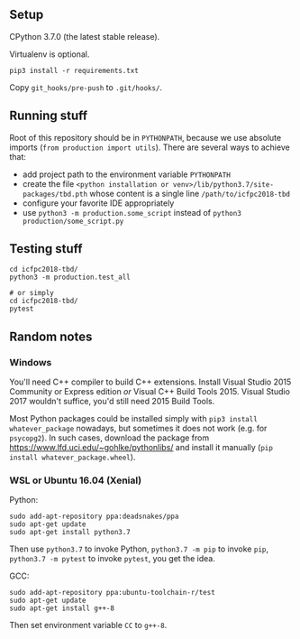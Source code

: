 ## Setup

CPython 3.7.0 (the latest stable release).

Virtualenv is optional.

`pip3 install -r requirements.txt`

Copy `git_hooks/pre-push` to `.git/hooks/`.


## Running stuff

Root of this repository should be in `PYTHONPATH`, because we use absolute imports (`from production import utils`). There are several ways to achieve that:
  - add project path to the environment variable `PYTHONPATH`
  - create the file `<python installation or venv>/lib/python3.7/site-packages/tbd.pth` whose content is a single line `/path/to/icfpc2018-tbd`
  - configure your favorite IDE appropriately
  - use `python3 -m production.some_script` instead of `python3 production/some_script.py`


## Testing stuff

```
cd icfpc2018-tbd/
python3 -m production.test_all

# or simply
cd icfpc2018-tbd/
pytest
```


## Random notes

### Windows

You'll need C++ compiler to build C++ extensions.
Install Visual Studio 2015 Community or Express edition _or_ Visual C++ Build Tools 2015.
Visual Studio 2017 wouldn't suffice, you'd still need 2015 Build Tools.

Most Python packages could be installed simply with `pip3 install whatever_package` nowadays,
but sometimes it does not work (e.g. for `psycopg2`).
In such cases, download the package from https://www.lfd.uci.edu/~gohlke/pythonlibs/
and install it manually (`pip install whatever_package.wheel`).

### WSL or Ubuntu 16.04 (Xenial)

Python:

```
sudo add-apt-repository ppa:deadsnakes/ppa
sudo apt-get update
sudo apt-get install python3.7
```

Then use `python3.7` to invoke Python,
`python3.7 -m pip` to invoke `pip`,
`python3.7 -m pytest` to invoke `pytest`,
you get the idea.

GCC:

```
sudo add-apt-repository ppa:ubuntu-toolchain-r/test
sudo apt-get update
sudo apt-get install g++-8
```

Then set environment variable `CC` to `g++-8`.
